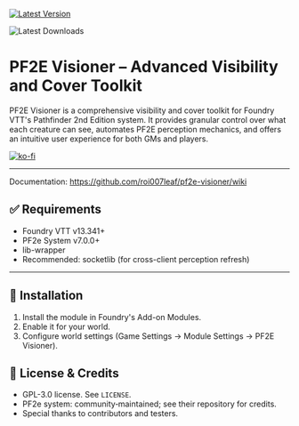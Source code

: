 [![Latest Version](https://img.shields.io/github/v/release/roi007leaf/pf2e-visioner?display_name=tag&sort=semver&label=Latest%20Version)](https://github.com/roi007leaf/pf2e-visioner/releases/latest)

![Latest Downloads](https://img.shields.io/github/downloads/roi007leaf/pf2e-visioner/latest/total?color=blue&label=latest%20downloads)

# PF2E Visioner – Advanced Visibility and Cover Toolkit

PF2E Visioner is a comprehensive visibility and cover toolkit for Foundry VTT's Pathfinder 2nd Edition system. It provides granular control over what each creature can see, automates PF2E perception mechanics, and offers an intuitive user experience for both GMs and players.

[![ko-fi](https://ko-fi.com/img/githubbutton_sm.svg)](https://ko-fi.com/roileaf)

---

Documentation: https://github.com/roi007leaf/pf2e-visioner/wiki

## ✅ Requirements

- Foundry VTT v13.341+
- PF2e System v7.0.0+
- lib-wrapper
- Recommended: socketlib (for cross-client perception refresh)

---

## 🔌 Installation

1. Install the module in Foundry's Add-on Modules.
2. Enable it for your world.
3. Configure world settings (Game Settings → Module Settings → PF2E Visioner).


## 📜 License & Credits

- GPL-3.0 license. See `LICENSE`.
- PF2e system: community‑maintained; see their repository for credits.
- Special thanks to contributors and testers.
